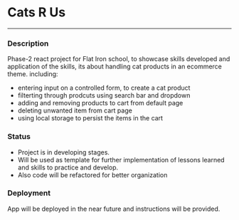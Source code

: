 # Cats R Us

---

### Description

Phase-2 react project for Flat Iron school, to showcase skills developed and application of the skills, its about handling cat products in an ecommerce theme. including:

- entering input on a controlled form, to create a cat product
- filterting through prodcuts using search bar and dropdown
- adding and removing products to cart from default page
- deleting unwanted item from cart page
- using local storage to persist the items in the cart

### Status

- Project is in developing stages.
- Will be used as template for further implementation of lessons learned and skills to practice and develop.
- Also code will be refactored for better organization

### Deployment

App will be deployed in the near future and instructions will be provided.
